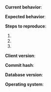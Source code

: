 **Current behavior**: 

**Expected behavior**: 

**Steps to reproduce**:

1. 
2. 
3. 

**Client version**: 

**Commit hash**: 

**Database version**: 

**Operating system**: 


[//]: # (If this is a crash report, include the crashlog from a debug build with https://gist.github.com/)
